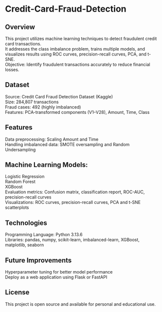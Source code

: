 # Credit-Card-Fraud-Detection
## Overview
This project utilizes machine learning techniques to detect fraudulent credit card transactions.  
It addresses the class imbalance problem, trains multiple models, and visualizes results using ROC curves, precision-recall curves, PCA, and t-SNE.  
Objective: Identify fraudulent transactions accurately to reduce financial losses.  

## Dataset
Source: Credit Card Fraud Detection Dataset (Kaggle)  
Size: 284,807 transactions  
Fraud cases: 492 (highly imbalanced)  
Features: PCA-transformed components (V1–V28), Amount, Time, Class  

## Features
Data preprocessing: Scaling Amount and Time  
Handling imbalanced data: SMOTE oversampling and Random Undersampling  

## Machine Learning Models:
Logistic Regression  
Random Forest  
XGBoost  
Evaluation metrics: Confusion matrix, classification report, ROC-AUC, precision-recall curves  
Visualizations: ROC curves, precision-recall curves, PCA and t-SNE scatterplots  

## Technologies
Programming Language: Python 3.13.6    
Libraries: pandas, numpy, scikit-learn, imbalanced-learn, XGBoost, matplotlib, seaborn  

## Future Improvements
Hyperparameter tuning for better model performance  
Deploy as a web application using Flask or FastAPI  

## License
This project is open source and available for personal and educational use.  
